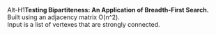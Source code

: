 Alt-H1**Testing Bipartiteness: An Application of Breadth-First Search.**<br/>
Built using an adjacency matrix O(n^2).<br/>
Input is a list of vertexes that are strongly connected.